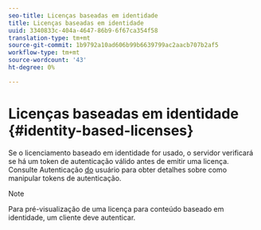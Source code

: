 ```yaml
---
seo-title: Licenças baseadas em identidade
title: Licenças baseadas em identidade
uuid: 3340833c-404a-4647-86b9-6f67ca354f58
translation-type: tm+mt
source-git-commit: 1b9792a10ad606b99b6639799ac2aacb707b2af5
workflow-type: tm+mt
source-wordcount: '43'
ht-degree: 0%

---
```



# Licenças baseadas em identidade {#identity-based-licenses}

Se o licenciamento baseado em identidade for usado, o servidor verificará se há um token de autenticação válido antes de emitir uma licença. Consulte Autenticação [do](../../../aaxs-protecting-content/content-introduction/content-usage-rules/content-authentication/content-user-authentication.md) usuário para obter detalhes sobre como manipular tokens de autenticação.

>[!NOTE]
>
>Para pré-visualização de uma licença para conteúdo baseado em identidade, um cliente deve autenticar.

